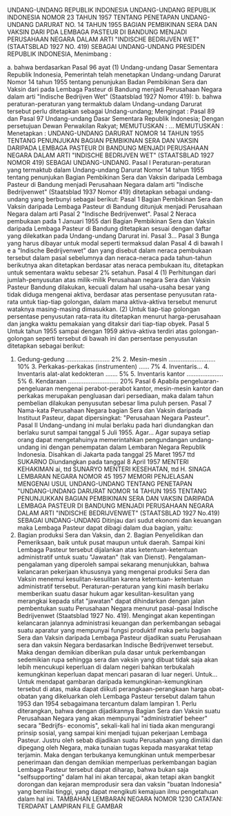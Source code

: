  UNDANG-UNDANG REPUBLIK INDONESIA UNDANG-UNDANG REPUBLIK INDONESIA NOMOR 23 TAHUN 1957 TENTANG PENETAPAN UNDANG-UNDANG DARURAT NO. 14 TAHUN 1955 BAGIAN PEMBIKINAN SERA DAN VAKSIN DARI PDA LEMBAGA PASTEUR DI BANDUNG MENJADI PERUSAHAAN NEGARA DALAM ARTI "INDISCHE BEDRIJVEN WET" (STAATSBLAD 1927 NO. 419) SEBAGAI UNDANG-UNDANG PRESIDEN REPUBLIK INDONESIA,
Menimbang :

a. bahwa berdasarkan Pasal 96 ayat (1) Undang-undang Dasar Sementara Republik Indonesia, Pemerintah telah menetapkan Undang-undang Darurat Nomor 14 tahun 1955 tentang penunjukan Badan Pembikinan Sera dan Vaksin dari pada Lembaga Pasteur di Bandung menjadi Perusahaan Negara dalam arti "Indische Bedrijven Wet" (Staatsblad 1927 Nomor 419):
b. bahwa peraturan-peraturan yang termaktub dalam Undang-undang Darurat tersebut perlu ditetapkan sebagai Undang-undang;
Mengingat :
 Pasal 89 dan Pasal 97 Undang-undang Dasar Sementara Republik Indonesia; Dengan persetujuan Dewan Perwakilan Rakyat;
MEMUTUSKAN :
 …
MEMUTUSKAN :
 Menetapkan : UNDANG-UNDANG DARURAT NOMOR 14 TAHUN 1955 TENTANG PENUNJUKAN BAGIAN PEMBIKINAN SERA DAN VAKSIN DARIPADA LEMBAGA PASTEUR DI BANDUNG MENJADI PERUSAHAAN NEGARA DALAM ARTI "INDISCHE BEDRIJVEN WET" (STAATSBLAD 1927 NOMOR 419) SEBAGAI UNDANG-UNDANG.
Pasal I
Peraturan-peraturan yang termaktub dalam Undang-undang Darurat Nomor 14 tahun 1955 tentang penunjukan Bagian Pembikinan Sera dan Vaksin daripada Lembaga Pasteur di Bandung menjadi Perusahaan Negara dalam arti "Indische Bedrijvenwet" (Staatsblad 1937 Nomor 419) ditetapkan sebagai undang-undang yang berbunyi sebagai berikut:
Pasal 1
Bagian Pembikinan Sera dan Vaksin daripada Lembaga Pasteur di Bandung ditunjuk menjadi Perusahaan Negara dalam arti Pasal 2 "Indische Bedrijvenwet".
Pasal 2
Neraca pembukaan pada 1 Januari 1955 dari Bagian Pembikinan Sera dan Vaksin daripada Lembaga Pasteur di Bandung ditetapkan sesuai dengan daftar yang dilekatkan pada Undang-undang Darurat ini. Pasal 3…
Pasal 3
Bunga yang harus dibayar untuk modal seperti termaksud dalan Pasal 4 di bawah I e a "Indische Bedrijvenwet" dan yang disebut dalam neraca pembukaan tersebut dalam pasal sebelumnya dan neraca-neraca pada tahun-tahun berikutnya akan ditetapkan berdasar atas neraca pembukaan itu, ditetapkan untuk sementara waktu sebesar 2% setahun.
Pasal 4
(1) Perhitungan dari jumlah-penyusutan atas milik-milik Perusahaan negara Sera dan Vaksin Pasteur Bandung dilakukan, kecuali dalam hal usaha-usaha besar yang tidak diduga mengenai aktiva, berdasar atas persentase penyusutan rata-rata untuk tiap-tiap golongan, dalam mana aktiva-aktiva tersebut menurut wataknya masing-masing dimasukkan.
(2) Untuk tiap-tiap golongan persentase penyusutan rata-rata itu ditetapkan menurut harga-perusahaan dan jangka waktu pemakaian yang ditaksir dari tiap-tiap obyek.
Pasal 5
Untuk tahun 1955 sampai dengan 1959 aktiva-aktiva terdiri atas golongan-golongan seperti tersebut di bawah ini dan persentase penyusutan ditetapkan sebagai berikut:
1. Gedung-gedung ......................... 2% 2. Mesin-mesin ........................... 10% 3. Perkakas-perkakas (instrumenten) ...... 7% 4. Inventaris… 4. Inventaris alat-alat kedokteran ....... 5% 5. Inventaris kantor ..................... 5% 6. Kendaraan ............................. 20%
Pasal 6
Apabila pengeluaran-pengeluaran mengenai perabot-perabot kantor, mesin-mesin kantor dan perkakas merupakan pengluasan dari persediaan, maka dalam tahun pembelian dilakukan penyusutan sebesar lima puluh persen.
Pasal 7
Nama-kata Perusahaan Negara bagian Sera dan Vaksin daripada Instituut Pasteur, dapat dipersingkat: "Perusahaan Negara Pasteur".
Pasal II
Undang-undang ini mulai berlaku pada hari diundangkan dan berlaku surut sampai tanggal 5 Juli 1955. Agar… Agar supaya setiap orang dapat mengetahuinya memerintahkan pengundangan undang-undang ini dengan penempatan dalam Lembaran Negara Republik Indonesia. Disahkan di Jakarta pada tanggal 25 Maret 1957 ttd SUKARNO Diundangkan pada tanggal 8 April 1957 MENTERI KEHAKIMAN ai, ttd SUNARYO MENTERI KESEHATAN, ttd H. SINAGA LEMBARAN NEGARA NOMOR 45 1957 MEMORI PENJELASAN MENGENAI USUL UNDANG-UNDANG TENTANG PENETAPAN "UNDANG-UNDANG DARURAT NOMOR 14 TAHUN 1955 TENTANG PENUNJUKKAN BAGIAN PEMBIKINAN SERA DAN VAKSIN DARIPADA LEMBAGA PASTEUR DI BANDUNG MENJADI PERUSAHAAN NEGARA DALAM ARTI "INDISCHE BEDRIJVENWET" (STAATSBLAD 1927 No.419) SEBAGAI UNDANG-UNDANG Ditinjau dari sudut ekonomi dan keuangan maka Lembaga Pasteur dapat dibagi dalam dua bagian, yaitu:
1. Bagian produksi Sera dan Vaksin, dan 2. Bagian Penyelidikan dan Pemeriksaan, baik untuk pusat maupun untuk daerah. Sampai kini Lembaga Pasteur tersebut dijalankan atas ketentuan-ketentuan administratif untuk suatu "Jawatan" (tak van Dienst). Pengalaman-pengalaman yang diperoleh sampai sekarang menunjukkan, bahwa kelancaran pekerjaan khususnya yang mengenai produksi Sera dan Vaksin menemui kesulitan-kesulitan karena ketentuan- ketentuan administratif tersebut. Peraturan-peraturan yang kini masih berlaku memberikan suatu dasar hukum agar kesulitan-kesulitan yang merangkai kepada sifat "jawatan" dapat dihindarkan dengan jalan pembentukan suatu Perusahaan Negara menurut pasal-pasal Indische Bedrijvenwet (Staatsblad 1927 No. 419). Mengingat akan kepentingan kelancaran jalannya administrasi keuangan dan perkembangan sebagai suatu aparatur yang mempunyai fungsi produktif maka perlu bagian Sera dan Vaksin daripada Lembaga Pasteur dijadikan suatu Perusahaan sera dan vaksin Negara berdasarkan Indische Bedrijvenwet tersebut. Maka dengan demikian diberikan pula dasar untuk perkembangan sedemikian rupa sehingga sera dan vaksin yang dibuat tidak saja akan lebih mencukupi keperluan di dalam negeri bahkan terbukalah kemungkinan keperluan dapat mencari pasaran di luar negeri. Untuk… Untuk mendapat gambaran daripada kemungkinan-kemungkinan tersebut di atas, maka dapat diikuti perangkaan-perangkaan harga obat-obatan yang dikeluarkan oleh Lembaga Pasteur tersebut dalam tahun 1953 dan 1954 sebagaimana tercantum dalam lampiran 1. Perlu diterangkan, bahwa dengan dijadikannya Bagian Sera dan Vaksin suatu Perusahaan Negara yang akan mempunyai "administratief beheer" secara "Bedrijfs- economis", sekali-kali hal ini tiada akan mengurangi prinsip sosial, yang sampai kini menjadi tujuan pekerjaan Lembaga Pasteur. Justru oleh sebab dijadikan suatu Perusahaan yang dimiliki dan dipegang oleh Negara, maka tunaian tugas kepada masyarakat tetap terjamin. Maka dengan terbukanya kemungkinan untuk memperbesar penerimaan dan dengan demikian memperluas perkembangan bagian Lembaga Pasteur tersebut dapat diharap, bahwa bukan saja "selfsupporting" dalam hal ini akan tercapai, akan tetapi akan bangkit dorongan dan kejaran memprodusir sera dan vaksin "buatan Indonesia" yang bernilai tinggi, yang dapat mengikuti kemajuan ilmu pengetahuan dalam hal ini. TAMBAHAN LEMBARAN NEGARA NOMOR 1230 CATATAN: TERDAPAT LAMPIRAN FILE GAMBAR